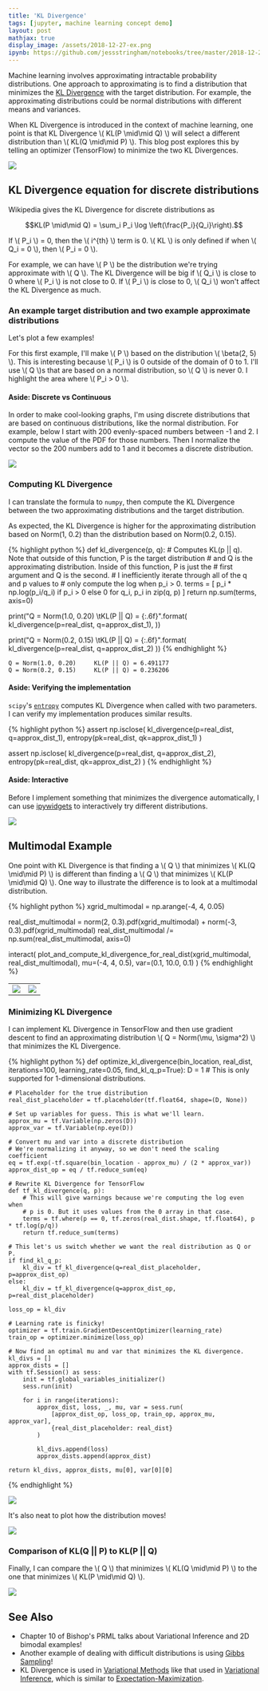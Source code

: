 ```yaml
---
title: 'KL Divergence'
tags: [jupyter, machine learning concept demo]
layout: post
mathjax: true
display_image: /assets/2018-12-27-ex.png
ipynb: https://github.com/jessstringham/notebooks/tree/master/2018-12-27-KL-Divergence.ipynb
---
```





Machine learning involves approximating intractable probability distributions. 
One approach to approximating is to find a distribution that minimizes the [KL Divergence](https://en.wikipedia.org/wiki/Kullback–Leibler_divergence) with the target distribution. For example, the approximating distributions could be normal distributions with different means and variances.

When KL Divergence is introduced in the context of machine learning, one point is that KL Divergence \\( KL(P \mid\mid Q) \\) will select a different distribution than \\( KL(Q \mid\mid P) \\). This blog post explores this by telling an optimizer (TensorFlow) to minimize the two KL Divergences. 

![](/assets/2018-12-27-comparison.png)





## KL Divergence equation for discrete distributions

Wikipedia gives the KL Divergence for discrete distributions as

$$KL(P \mid\mid Q) = \sum_i P_i \log \left(\frac{P_i}{Q_i}\right).$$

If \\( P_i \\) = 0, then the \\( i^{th} \\) term is 0. \\( KL \\) is only defined if when \\( Q_i = 0 \\), then \\( P_i = 0 \\).

For example, we can have \\( P \\) be the distribution we're trying approximate with \\( Q \\). The KL Divergence will be big if \\( Q_i \\) is close to 0 where \\( P_i \\) is not close to 0. If \\( P_i \\) is close to 0, \\( Q_i \\) won't affect the KL Divergence as much.

### An example target distribution and two example approximate distributions

Let's plot a few examples!

For this first example, I'll make \\( P \\) based on the distribution \\( \beta(2, 5) \\). This is interesting because \\( P_i \\) is 0 outside of the domain of 0 to 1. I'll use \\( Q \\)s that are based on a normal distribution, so \\( Q \\) is never 0.
I highlight the area where \\( P_i > 0 \\).

#### Aside: Discrete vs Continuous

In order to make cool-looking graphs, I'm using discrete distributions that are based on continuous distributions, like the normal distribution. For example, below I start with 200 evenly-spaced numbers between -1 and 2. I compute the value of the PDF for those numbers. Then I normalize the vector so the 200 numbers add to 1 and it becomes a discrete distribution.

![](/assets/2018-12-27-examples.png)


### Computing KL Divergence

I can translate the formula to `numpy`, then compute the KL Divergence between the two approximating distributions and the target distribution.

As expected, the KL Divergence is higher for the approximating distribution based on Norm(1, 0.2) than the distribution based on Norm(0.2, 0.15).



{% highlight python %}
def kl_divergence(p, q):
    # Computes KL(p || q). Note that outside of this function, P is the target distribution
    # and Q is the approximating distribution. Inside of this function, P is just the
    # first argument and Q is the second.
    # I inefficiently iterate through all of the q and p values to
    # only compute the log when p_i > 0.
    terms = [
        p_i * np.log(p_i/q_i) if p_i > 0 else 0
        for q_i, p_i in zip(q, p)
    ]
    return np.sum(terms, axis=0)


print("Q = Norm(1.0, 0.20) \tKL(P || Q) = {:.6f}".format(
    kl_divergence(p=real_dist, q=approx_dist_1), 
))

print("Q = Norm(0.2, 0.15) \tKL(P || Q) = {:.6f}".format(
    kl_divergence(p=real_dist, q=approx_dist_2)
))
{% endhighlight %}




    Q = Norm(1.0, 0.20) 	KL(P || Q) = 6.491177
    Q = Norm(0.2, 0.15) 	KL(P || Q) = 0.236206

#### Aside: Verifying the implementation

`scipy`'s [`entropy`](https://docs.scipy.org/doc/scipy/reference/generated/scipy.stats.entropy.html) computes KL Divergence when called with two parameters. I can verify my implementation produces similar results.



{% highlight python %}
assert np.isclose(
    kl_divergence(p=real_dist, q=approx_dist_1),
    entropy(pk=real_dist, qk=approx_dist_1)
)

assert np.isclose(
    kl_divergence(p=real_dist, q=approx_dist_2),
    entropy(pk=real_dist, qk=approx_dist_2)
)
{% endhighlight %}




#### Aside: Interactive

Before I implement something that minimizes the divergence automatically, I can use [ipywidgets](/2018/05/04/ipywidgets.html) to interactively try different distributions.




![](/assets/2018-12-27-divergence-ex.png)

## Multimodal Example

One point with KL Divergence is that finding a \\( Q \\) that minimizes \\( KL(Q \mid\mid P) \\) is different than finding a \\( Q \\) that minimizes \\( KL(P \mid\mid Q) \\). One way to illustrate the difference is to look at a multimodal distribution.



{% highlight python %}
xgrid_multimodal = np.arange(-4, 4, 0.05)

real_dist_multimodal = norm(2, 0.3).pdf(xgrid_multimodal) + norm(-3, 0.3).pdf(xgrid_multimodal)
real_dist_multimodal /= np.sum(real_dist_multimodal, axis=0)

interact(
    plot_and_compute_kl_divergence_for_real_dist(xgrid_multimodal, real_dist_multimodal), 
    mu=(-4, 4, 0.5), 
    var=(0.1, 10.0, 0.1)
)
{% endhighlight %}




|||
|-|-|
| ![](/assets/2018-12-27-divergence-ex-bimodal-1.png) | ![](/assets/2018-12-27-divergence-ex-bimodal-2.png) |

### Minimizing KL Divergence

I can implement KL Divergence in TensorFlow and then use gradient descent to find an approximating distribution \\( Q = Norm(\mu, \sigma^2) \\) that minimizes the KL Divergence.



{% highlight python %}
def optimize_kl_divergence(bin_location, real_dist, iterations=100, learning_rate=0.05, find_kl_q_p=True):
    D = 1  # This is only supported for 1-dimensional distributions.
        
    # Placeholder for the true distribution
    real_dist_placeholder = tf.placeholder(tf.float64, shape=(D, None))
    
    # Set up variables for guess. This is what we'll learn.
    approx_mu = tf.Variable(np.zeros(D))
    approx_var = tf.Variable(np.eye(D))
    
    # Convert mu and var into a discrete distribution
    # We're normalizing it anyway, so we don't need the scaling coefficient
    eq = tf.exp(-tf.square(bin_location - approx_mu) / (2 * approx_var))
    approx_dist_op = eq / tf.reduce_sum(eq)
    
    # Rewrite KL Divergence for TensorFlow
    def tf_kl_divergence(q, p): 
        # This will give warnings because we're computing the log even when 
        # p is 0. But it uses values from the 0 array in that case.
        terms = tf.where(p == 0, tf.zeros(real_dist.shape, tf.float64), p * tf.log(p/q))
        return tf.reduce_sum(terms)
    
    # This let's us switch whether we want the real distribution as Q or P.
    if find_kl_q_p:
        kl_div = tf_kl_divergence(q=real_dist_placeholder, p=approx_dist_op)
    else:
        kl_div = tf_kl_divergence(q=approx_dist_op, p=real_dist_placeholder)
    
    loss_op = kl_div
    
    # Learning rate is finicky! 
    optimizer = tf.train.GradientDescentOptimizer(learning_rate)
    train_op = optimizer.minimize(loss_op)
        
    # Now find an optimal mu and var that minimizes the KL divergence.
    kl_divs = []
    approx_dists = []
    with tf.Session() as sess:
        init = tf.global_variables_initializer()
        sess.run(init)
        
        for i in range(iterations):
            approx_dist, loss, _, mu, var = sess.run(
                [approx_dist_op, loss_op, train_op, approx_mu, approx_var],
                {real_dist_placeholder: real_dist}
            )
        
            kl_divs.append(loss)
            approx_dists.append(approx_dist)            
        
    return kl_divs, approx_dists, mu[0], var[0][0]
{% endhighlight %}




![](/assets/2018-12-27-minimizing.png)


It's also neat to plot how the distribution moves!

![](/assets/2018-12-27-learning.png)


### Comparison of KL(Q || P) to KL(P || Q) 

Finally, I can compare the \\( Q \\) that minimizes \\( KL(Q \mid\mid P) \\) to the one that minimizes \\( KL(P \mid\mid Q) \\).

![](/assets/2018-12-27-comparison.png)


## See Also

 - Chapter 10 of Bishop's PRML talks about Variational Inference and 2D bimodal examples!
 - Another example of dealing with difficult distributions is using [Gibbs Sampling](/2018/05/09/gibbs-sampling.html)!
 - KL Divergence is used in [Variational Methods](https://en.wikipedia.org/wiki/Calculus_of_variations) like that used in [Variational Inference](https://en.wikipedia.org/wiki/Variational_Bayesian_methods), which is similar to [Expectation-Maximization](https://en.wikipedia.org/wiki/Expectation–maximization_algorithm#Relation_to_variational_Bayes_methods).